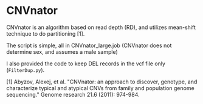 # CNVnator

CNVnator is an algorithm based on read depth (RD), and utilizes mean-shift technique to do partitioning [1].

The script is simple, all in CNVnator_large.job (CNVnator does not determine sex, and assumes a male sample)

I also provided the code to keep DEL records in the vcf file only (`FilterDup.py`).


[1] Abyzov, Alexej, et al. "CNVnator: an approach to discover, genotype, and characterize typical and atypical CNVs from family and population genome sequencing." Genome research 21.6 (2011): 974-984.
